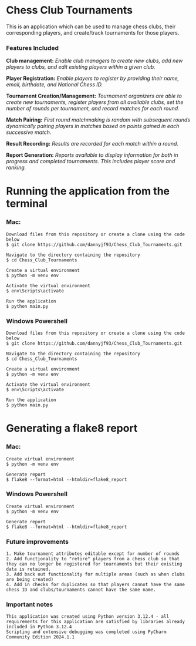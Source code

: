 # Chess Club Tournaments
This is an application which can be used to manage chess clubs, their corresponding players, and create/track tournaments for those players.

### Features Included
**Club management:** 
*Enable club managers to create new clubs, add new players to clubs, and edit existing players within a given club.*

**Player Registration:**
*Enable players to register by providing their name, email, birthdate, and National Chess ID.*

**Tournament Creation/Management:** 
*Tournament organizers are able to create new tournaments, register players from all available clubs, set the number of rounds per tournament, and record matches for each round.*

**Match Pairing:** 
*First round matchmaking is random with subsequent rounds dynamically pairing players in matches based on points gained in each successive match.*

**Result Recording:** 
*Results are recorded for each match within a round.*

**Report Generation:** 
*Reports available to display information for both in progress and completed tournaments. This includes player score and ranking.*


# Running the application from the terminal
### Mac:
    Download files from this repository or create a clone using the code below
    $ git clone https://github.com/dannyjf93/Chess_Club_Tournaments.git
    
    Navigate to the directory containing the repository
    $ cd Chess_Club_Tournaments

    Create a virtual environment
    $ python -m venv env

    Activate the virtual environment
    $ env\Scripts\activate
    
    Run the application
    $ python main.py


### Windows Powershell
    Download files from this repository or create a clone using the code below
    $ git clone https://github.com/dannyjf93/Chess_Club_Tournaments.git
    
    Navigate to the directory containing the repository
    $ cd Chess_Club_Tournaments

    Create a virtual environment
    $ python -m venv env

    Activate the virtual environment
    $ env\Scripts\activate

    Run the application
    $ python main.py

# Generating a flake8 report
### Mac:
    Create virtual environment
    $ python -m venv env

    Generate report
    $ flake8 --format=html --htmldir=flake8_report

    
### Windows Powershell
    Create virtual environment
    $ python -m venv env
    
    Generate report
    $ flake8 --format=html --htmldir=flake8_report

### Future improvements
    1. Make tournament attributes editable except for number of rounds
    2. Add functionality to "retire" players from a chess club so that they can no longer be registered for tournaments but their existing data is retained.
    3. Add back out functionality for multiple areas (such as when clubs are being created)
    4. Add in checks for duplicates so that players cannot have the same chess ID and clubs/tournaments cannot have the same name. 

### Important notes
    This application was created using Python version 3.12.4 - all requirements for this application are satisfied by libraries already included in Python 3.12.4
    Scripting and extensive debugging was completed using PyCharm Community Edition 2024.1.1
    